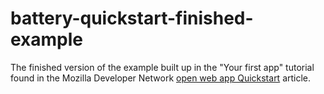 battery-quickstart-finished-example
===================================

The finished version of the example built up in the "Your first app" tutorial found in the Mozilla Developer Network [open web app Quickstart](https://developer.mozilla.org/en-US/Apps/Quickstart#Your_first_app) article.
